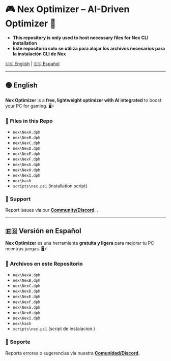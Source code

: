 # 🎮 Nex Optimizer – AI-Driven Optimizer 🚀

- **This repository is only used to host necessary files for Nex CLI installation**  
- **Este repositorio solo se utiliza para alojar los archivos necesarios para la instalación CLI de Nex**
  
[🇺🇸 English](#english-version) | [🇪🇸 Español](#versión-en-español)

---

## 🟢 English

**Nex Optimizer** is a **free, lightweight optimizer with AI integrated** to boost your PC for gaming. 🖥️⚡  

### 📂 Files in this Repo
- `nex\NexA.dph`
- `nex\NexB.dph`  
- `nex\NexC.dph`
- `nex\NexD.dph`
- `nex\NexE.dph`
- `nex\NexF.dph`
- `nex\NexG.dph`
- `nex\NexH.dph`
- `nex\NexI.dph`
- `nex\hash`
- `scripts\nex.ps1` (installation script)

### 💬 Support
Report issues via our **[Community/Discord](https://discord.gg/rGWVhKyHV6)**.  .  

---

## 🇪🇸 Versión en Español

**Nex Optimizer** es una herramienta **gratuita y ligera** para mejorar tu PC mientras juegas. 🖥️⚡  

### 📂 Archivos en este Repositorio
- `nex\NexA.dph`
- `nex\NexB.dph`  
- `nex\NexC.dph`
- `nex\NexD.dph`
- `nex\NexE.dph`
- `nex\NexF.dph`
- `nex\NexG.dph`
- `nex\NexH.dph`
- `nex\NexI.dph`
- `nex\hash`
- `scripts\nex.ps1` (script de instalacion.)

### 💬 Soporte
Reporta errores o sugerencias vía nuestra **[Comunidad/Discord](https://discord.gg/rGWVhKyHV6)**.  
